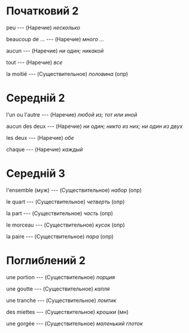 # Початковий 2

peu --- (Наречие)
*несколько*



beaucoup de ... --- (Наречие)
*много ...*



aucun --- (Наречие)
*ни один; никакой*



tout --- (Наречие)
*все*



la moitié --- (Существительное)
*половина* (опр)



# Середній 2

l'un ou l'autre --- (Наречие)
*любой из; тот или иной*



aucun des deux --- (Наречие)
*ни один; никто из них; ни один из двух*



les deux --- (Наречие)
*обе*



chaque --- (Наречие)
*каждый*



# Середній 3

l'ensemble (муж) --- (Существительное)
*набор* (опр)



le quart --- (Существительное)
*четверть* (опр)



la part --- (Существительное)
*часть* (опр)



le morceau --- (Существительное)
*кусок* (опр)



la paire --- (Существительное)
*пара* (опр)



# Поглиблений 2

une portion --- (Существительное)
*порция*



une goutte --- (Существительное)
*капля*



une tranche --- (Существительное)
*ломтик*



des miettes --- (Существительное)
*крошки* (мн)



une gorgée --- (Существительное)
*маленький глоток*